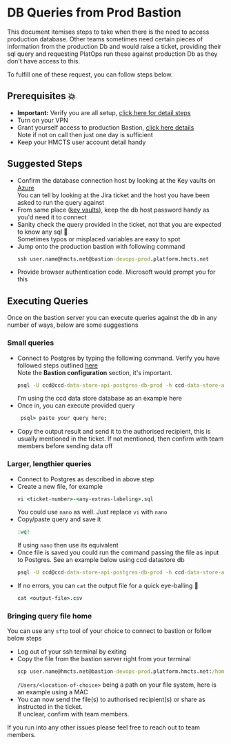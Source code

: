 # DB Queries from Prod Bastion

This document itemises steps to take when there is the need to access production database.
Other teams sometimes need certain pieces of information from the production Db and would raise
a ticket, providing their sql query and requesting PlatOps run these against
production Db as they don't have access to this.

To fulfill one of these request, you can follow steps below.

## Prerequisites 💥
* **Important:** Verify you are all setup, [click here for detail steps](https://github.com/hmcts/cnp-module-postgres#production)
* Turn on your VPN
* Grant yourself access to production Bastion, [click here details](https://tools.hmcts.net/confluence/pages/viewpage.action?pageId=1411089455#Bastion-RequestaccesstothebastionhostviaJIT) <br>
  Note if not on call then just one day is sufficient
* Keep your HMCTS user account detail handy

## Suggested Steps

* Confirm the database connection host by looking at the Key vaults on [Azure](https://portal.azure.com/#home) <br> 
  You can tell by looking at the Jira ticket and the host you have been asked to run the query against
* From same place ([key vaults](https://portal.azure.com/#blade/HubsExtension/BrowseResource/resourceType/Microsoft.KeyVault%2Fvaults)), keep the db host password handy as you'd need it to connect
* Sanity check the query provided in the ticket, not that you are expected to know any sql 🤥 <br>
Sometimes typos or misplaced variables are easy to spot
* Jump onto the production bastion with following command 
  ```cmd
  ssh user.name@hmcts.net@bastion-devops-prod.platform.hmcts.net
  ```
* Provide browser authentication code. Microsoft would prompt you for this  

## Executing Queries
Once on the bastion server you can execute queries against the db in any number of ways, below are some suggestions

### Small queries

* Connect to  Postgres by typing the following command. Verify you have followed steps outlined [here](https://github.com/hmcts/cnp-module-postgres#production) <br> 
  Note the **Bastion configuration** section, it's important.
  ```cmd 
  psql -U ccd@ccd-data-store-api-postgres-db-prod -h ccd-data-store-api-postgres-db-prod.postgres.database.azure.com
  ```
  I'm using the ccd data store database as an example here
* Once in, you can execute provided query
  ```cmd
   psql> paste your query here;
  ```
* Copy the output result and send it to the authorised recipient, this is usually mentioned in the ticket. If not mentioned, then confirm with team members before sending data off  

### Larger, lengthier queries

* Connect to Postgres as described in above step
* Create a new file, for example
  ```cmd
  vi <ticket-number>-<any-extras-labeling>.sql
  ```
  You could use `nano` as well. Just replace `vi` with `nano`
* Copy/paste query and save it
  ```cmd 
  :wq!
  ```
  If using `nano` then use its equivalent
* Once file is saved you could run the command passing the file as input to Postgres. See an example below using ccd datastore db
  ```cmd 
  psql -U ccd@ccd-data-store-api-postgres-db-prod -h ccd-data-store-api-postgres-db-prod.postgres.database.azure.com -d ccd_data_store -o DTSPO-2766-result.csv < DTSPO-2766-get-case-data.sql
  ```
* If no errors, you can `cat` the output file for a quick eye-balling 👀
  ```cmd 
  cat <output-file>.csv
  ```

### Bringing query file home
You can use any `sftp` tool of your choice to connect to bastion or follow below steps

* Log out of your ssh terminal by exiting
* Copy the file from the bastion server right from your terminal
  ```cmd 
  scp user.name@hmcts.net@bastion-devops-prod.platform.hmcts.net:/home/user.name/DTSPO-2766-result.csv /Users/<location-of-choice>
  ```
  `/Users/<location-of-choice>` being a path on your file system, here is an example using a MAC
* You can now send the file(s) to authorised recipient(s) or share as instructed in the ticket.<br> 
  If unclear, confirm with team members.
  
If you run into any other issues please feel free to reach out to team members.

